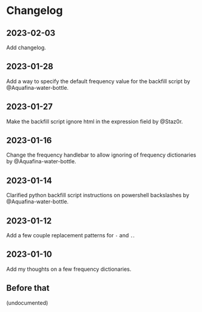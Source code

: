 # Changelog

## 2023-02-03

Add changelog.

## 2023-01-28

Add a way to specify the default frequency value for the backfill script by @Aquafina-water-bottle.

## 2023-01-27

Make the backfill script ignore html in the expression field by @Staz0r.

## 2023-01-16

Change the frequency handlebar to allow ignoring of frequency dictionaries by @Aquafina-water-bottle.

## 2023-01-14

Clarified python backfill script instructions on powershell backslashes by @Aquafina-water-bottle.

## 2023-01-12

Add a few couple replacement patterns for `-` and `.`.

## 2023-01-10

Add my thoughts on a few frequency dictionaries.

## Before that

(undocumented)

